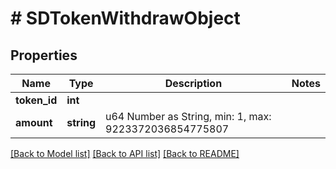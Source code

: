 # # SDTokenWithdrawObject

## Properties

Name | Type | Description | Notes
------------ | ------------- | ------------- | -------------
**token_id** | **int** |  |
**amount** | **string** | u64 Number as String, min: 1, max: 9223372036854775807 |

[[Back to Model list]](../../README.md#models) [[Back to API list]](../../README.md#endpoints) [[Back to README]](../../README.md)
